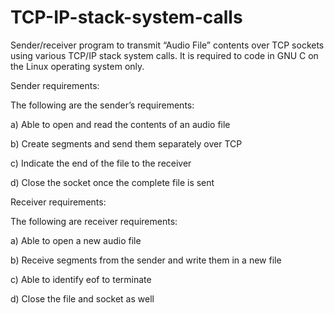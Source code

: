# TCP-IP-stack-system-calls
Sender/receiver program to transmit “Audio File”
contents over TCP sockets using various TCP/IP stack system calls. It is required to code in GNU C on the
Linux operating system only.

Sender requirements:

The following are the sender’s requirements:

a) Able to open and read the contents of an audio file

b) Create segments and send them separately over TCP

c) Indicate the end of the file to the receiver

d) Close the socket once the complete file is sent

Receiver requirements:

The following are receiver requirements:

a) Able to open a new audio file

b) Receive segments from the sender and write them in a new file

c) Able to identify eof to terminate

d) Close the file and socket as well

